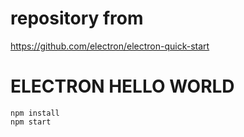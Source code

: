 # repository from
https://github.com/electron/electron-quick-start

# ELECTRON HELLO WORLD
```
npm install
npm start
```